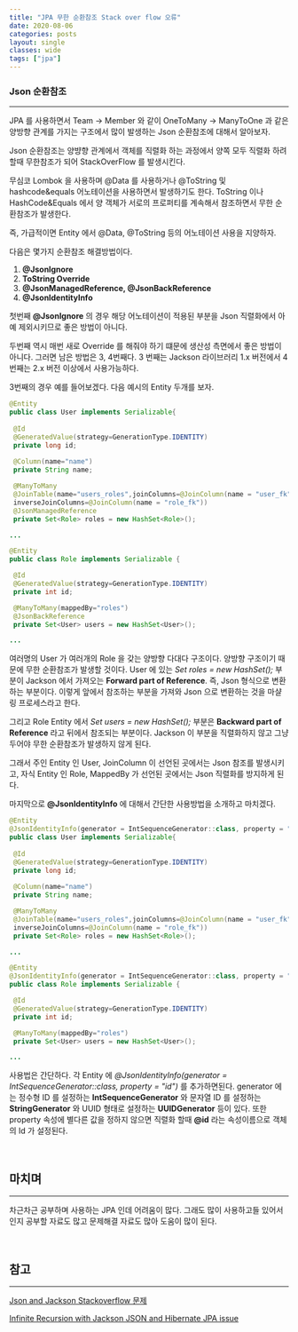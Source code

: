 ```yaml
---
title: "JPA 무한 순환참조 Stack over flow 오류"
date: 2020-08-06
categories: posts
layout: single
classes: wide
tags: ["jpa"]
---
```


### **Json 순환참조**
---
JPA 를 사용하면서 Team -> Member 와 같이 OneToMany -> ManyToOne 과 같은 양방향 관계를 가지는 구조에서 많이 발생하는 Json 순환참조에 대해서 알아보자.

Json 순환참조는 양뱡향 관계에서 객체를 직렬화 하는 과정에서 양쪽 모두 직렬화 하려할때 무한참조가 되어 StackOverFlow 를 발생시킨다. 

무심코 Lombok 을 사용하며 @Data 를 사용하거나 @ToString 및 hashcode&equals 어노테이션을 사용하면서 발생하기도 한다. ToString 이나 HashCode&Equals 에서 양 객체가 서로의 프로퍼티를 계속해서 참조하면서 무한 순환참조가 발생한다.

즉, 가급적이면 Entity 에서 @Data, @ToString 등의 어노테이션 사용을 지양하자.

다음은 몇가지 순환참조 해결방법이다.

1. **@JsonIgnore**
2. **ToString Override**
3. **@JsonManagedReference, @JsonBackReference**
4. **@JsonIdentityInfo**

첫번째 **@JsonIgnore** 의 경우 해당 어노테이션이 적용된 부분을 Json 직렬화에서 아예 제외시키므로 좋은 방법이 아니다.

두번째 역시 매번 새로 Override 를 해줘야 하기 떄문에 생산성 측면에서 좋은 방법이 아니다. 그러면 남은 방법은 3, 4번째다. 3 번째는 Jackson 라이브러리 1.x 버전에서 4 번째는 2.x 버전 이상에서 사용가능하다.

3번째의 경우 예를 들어보겠다. 다음 예시의 Entity 두개를 보자.

```java
@Entity
public class User implements Serializable{
 
 @Id
 @GeneratedValue(strategy=GenerationType.IDENTITY)
 private long id;
 
 @Column(name="name")
 private String name;

 @ManyToMany
 @JoinTable(name="users_roles",joinColumns=@JoinColumn(name = "user_fk"),
 inverseJoinColumns=@JoinColumn(name = "role_fk"))
 @JsonManagedReference
 private Set<Role> roles = new HashSet<Role>();

...

@Entity
public class Role implements Serializable {

 @Id 
 @GeneratedValue(strategy=GenerationType.IDENTITY)
 private int id;

 @ManyToMany(mappedBy="roles")
 @JsonBackReference
 private Set<User> users = new HashSet<User>();

...
```

여러명의 User 가 여러개의 Role 을 갖는 양방향 다대다 구조이다. 양방향 구조이기 때문에 무한 순환참조가 발생할 것이다. User 에 있는 *Set<Role> roles = new HashSet<Role>();* 부분이 Jackson 에서 가져오는 **Forward part of Reference**. 즉, Json 형식으로 변환하는 부분이다. 이렇게 앞에서 참조하는 부분을 가져와 Json 으로 변환하는 것을 마샬링 프로세스라고 한다.

그리고 Role Entity 에서 *Set<User> users = new HashSet<User>();* 부분은 **Backward part of Reference** 라고 뒤에서 참조되는 부분이다. Jackson 이 부분을 직렬화하지 않고 그냥 두어야 무한 순환참조가 발생하지 않게 된다. 

그래서 주인 Entity 인 User, JoinColumn 이 선언된 곳에서는 Json 참조를 발생시키고, 자식 Entity 인 Role, MappedBy 가 선언된 곳에서는 Json 직렬화를 방지하게 된다.

마지막으로 **@JsonIdentityInfo** 에 대해서 간단한 사용방법을 소개하고 마치겠다.

```java
@Entity
@JsonIdentityInfo(generator = IntSequenceGenerator::class, property = "id")
public class User implements Serializable{
 
 @Id
 @GeneratedValue(strategy=GenerationType.IDENTITY)
 private long id;
 
 @Column(name="name")
 private String name;

 @ManyToMany
 @JoinTable(name="users_roles",joinColumns=@JoinColumn(name = "user_fk"),
 inverseJoinColumns=@JoinColumn(name = "role_fk"))
 private Set<Role> roles = new HashSet<Role>();

...

@Entity
@JsonIdentityInfo(generator = IntSequenceGenerator::class, property = "id")
public class Role implements Serializable {

 @Id 
 @GeneratedValue(strategy=GenerationType.IDENTITY)
 private int id;

 @ManyToMany(mappedBy="roles")
 private Set<User> users = new HashSet<User>();

...
```

사용법은 간단하다. 각 Entity 에 *@JsonIdentityInfo(generator = IntSequenceGenerator::class, property = "id")* 를 추가하면된다. generator 에는 정수형 ID 를 설정하는 **IntSequenceGenerator** 와 문자열 ID 를 설정하는 **StringGenerator** 와 UUID 형태로 설정하는 **UUIDGenerator** 등이 있다. 또한 property 속성에 별다른 값을 정하지 않으면 직렬화 할때 **@id** 라는 속성이름으로 객체의 Id 가 설정된다. 

<br>

## **마치며**
--- 

차근차근 공부하며 사용하는 JPA 인데 어려움이 많다. 그래도 많이 사용하고들 있어서인지 공부할 자료도 많고 문제해결 자료도 많아 도움이 많이 된다.

<br>

## **참고**
---
[Json and Jackson Stackoverflow 문제](https://keenformatics.blogspot.com/2013/08/how-to-solve-json-infinite-recursion.html)


[Infinite Recursion with Jackson JSON and Hibernate JPA issue](https://stackoverflow.com/questions/3325387/infinite-recursion-with-jackson-json-and-hibernate-jpa-issue)